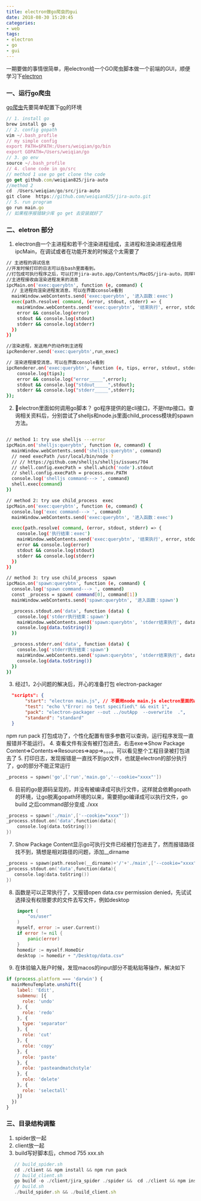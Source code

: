 ```yaml
---
title: electron做go爬虫的gui
date: 2018-08-30 15:20:45
categories: 
- web
tags:
- electron
- go
- gui
---
```

一期要做的事情很简单，用electron给一个GO爬虫脚本做一个前端的GUI，顺便学习下[electron](https://electronjs.org/)
### 一、运行go爬虫
[go爬虫](https://github.com/weiqian825/jira-auto/tree/master)先要简单配置下[go](https://golang.org/)的环境
```js
// 1. install go
brew install go -g
// 2. config gopath
vim ~/.bash_profile
// my simple config
export PATH=$PATH:/Users/weiqian/go/bin
export GOPATH=/Users/weiqian/go
// 3. go env 
source ~/.bash_profile
// 4. clone code in go/src 
// method 1 use go get clone the code 
go get github.com/weiqian825/jira-auto
//method 2  
cd  /Users/weiqian/go/src/jira-auto
git clone  https://github.com/weiqian825/jira-auto.git
// 5. run program
go run main.go
// 如果程序报错缺少库 go get 去安装就好了

```

### 二、eletron 部分

1. electron由一个主进程和若干个渲染进程组成，主进程和渲染进程通信用ipcMain，在调试或者在功能开发的时候这个太需要了

```sh
// 主进程的调试信息
//开发时候打印的日志可以在bash里面看到。
//打包成可执行程序之后，可以打开jira-auto.app/Contents/MacOS/jira-auto，同样可以看到
//主进程接收由渲染进程发来的消息
ipcMain.on('exec:querybtn', function (e, command) {
  // 主进程向渲染进程发消息，可以在界面console看到
  mainWindow.webContents.send('exec:querybtn', '进入函数：exec')
  exec(path.resolve( command, (error, stdout, stderr) => {
    mainWindow.webContents.send('exec:querybtn', '结束执行', error, stdout, stderr)
    error && console.log(error)
    stdout && console.log(stdout)
    stderr && console.log(stderr)
  })
})

//渲染进程，发送用户的动作到主进程
ipcRenderer.send('exec:querybtn',run_exec)

// 渲染进程接受消息，可以在界面console看到
ipcRenderer.on('exec:querybtn', function (e, tips, error, stdout, stderr) {
    console.log(tips);
    error && console.log("error_____",error);
    stdout && console.log("stdout_____",stdout);
    stderr && console.log("stderr_____",stderr);
});

```
2. electron里面如何调用go脚本？ go程序提供的是cli接口，不是http接口。查询相关资料后，分别尝试了shelljs和node.js里面child_process模块的spawn方法。

```sh

// method 1: try use shelljs ---error
ipcMain.on('shelljs:querybtn', function (e, command) {
  mainWindow.webContents.send('shelljs:querybtn', command)
  // need execPath /usr/local/bin/node ?
  // // https://github.com/shelljs/shelljs/issues/704
  // shell.config.execPath = shell.which('node').stdout
  // shell.config.execPath = process.env.PATH
  console.log('shelljs command---> ', command)
  shell.exec(command)
})

// method 2: try use child_process  exec
ipcMain.on('exec:querybtn', function (e, command) {
  console.log('exec command---> ', command)
  mainWindow.webContents.send('exec:querybtn', '进入函数：exec')

  exec(path.resolve( command, (error, stdout, stderr) => {
    console.log('执行结束：exec')
    mainWindow.webContents.send('exec:querybtn', '结束执行', error, stdout, stderr)
    error && console.log(error)
    stdout && console.log(stdout)
    stderr && console.log(stderr)
  })
})

// method 3: try use child_process  spawn
ipcMain.on('spawn:querybtn', function (e, command) {
  console.log('spawn command---> ', command)
  const _process = spawn( command[0], command[1])
  mainWindow.webContents.send('spawn:querybtn', '进入函数：spawn')

  _process.stdout.on('data', function (data) {
    console.log('stderr执行结束：spawn')
    mainWindow.webContents.send('spawn:querybtn', 'stderr结束执行', data)
    console.log(data.toString())
  })

  _process.stderr.on('data', function (data) {
    console.log('stderr执行结束：spawn')
    mainWindow.webContents.send('spawn:querybtn', 'stderr结束执行', data)
    console.log(data.toString())
  })
})

```
3. 经过1，2小问题的解决后，开心的准备打包  electron-packager
```  json
  "scripts": {
       "start": "electron main.js", // 不要用node main.js electron里面的app等会找不到
       "test": "echo \"Error: no test specified\" && exit 1",
       "pack": "electron-packager --out ../outApp  --overwrite  .",
       "standard": "standard"
  }
```
npm run pack 打包成功了，个性化配置有很多参数可以查询，运行程序发现一直报错并不能运行。
4. 查看文件有没有被打包进去，右击exe=>Show Package Content=>Contents=>Resources=>app=>。。。。可以看见整个工程目录被打包进去了
5. 打印日志，发现报错是一直找不到go文件，也就是electron的部分执行了，go的部分不能正常运行
``` go
_process = spawn('go',['run','main.go','--cookie="xxxx"'])
```
6. 目前的go是源码呈现的，并没有被编译成可执行文件，这样就会依赖gopath的环境，让go脱离gopath环境的以来，需要把go编译成可以执行文件，go build 之后command部分变成 ./xxx 
```  go
_process = spawn('./main',['--cookie="xxxx"'])
_process.stdout.on('data',function(data){
    console.log(data.toString())
})
```
7. Show Package Content显示go可执行文件已经被打包进去了，然而报错路径找不到，猜想是相对路径的问题，添加__dirname
 ```  go
_process = spawn(path.resolve(__dirname)+'/'+'./main',['--cookie="xxxx"'])
_process.stdout.on('data',function(data){
    console.log(data.toString())
})
 ```
8. 函数是可以正常执行了，又报错open data.csv permission denied，先试试选择没有权限要求的文件去写文件，例如desktop
```go
    import (
        "os/user"
    )
    myself, error := user.Current()
    if error != nil {
        panic(error)
    }
    homedir := myself.HomeDir
    desktop := homedir + "/Desktop/data.csv"
```
9. 在体验输入账户时候，发现macos的input部分不能粘贴等操作，解决如下
```js
if (process.platform === 'darwin') {
  mainMenuTemplate.unshift({
    label: 'Edit',
    submenu: [{
      role: 'undo'
    }, {
      role: 'redo'
    }, {
      type: 'separator'
    }, {
      role: 'cut'
    }, {
      role: 'copy'
    }, {
      role: 'paste'
    }, {
      role: 'pasteandmatchstyle'
    }, {
      role: 'delete'
    }, {
      role: 'selectall'
    }]
  })
}

```

### 三、目录结构调整

1. spider放一起
2. client放一起
3. build写好脚本后，chmod 755 xxx.sh
```js
   // build_spider.sh
   cd ./client && npm install && npm run pack 
   // build_client.sh
   go build -o ./client/jira_spider ./spider &&  cd ./client && npm install && npm run pack
   // build.sh 
   ./build_spider.sh && ./build_client.sh
```

  



